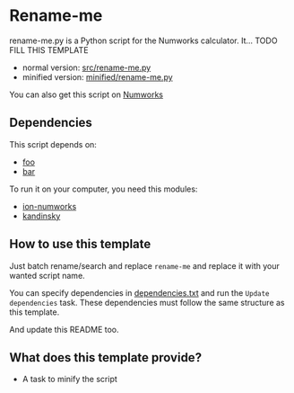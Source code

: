 # Rename-me

rename-me.py is a Python script for the Numworks calculator. It... TODO FILL THIS TEMPLATE

- normal version: [src/rename-me.py](src/rename-me.py)
- minified version: [minified/rename-me.py](src/rename-me.py)

You can also get this script on [Numworks](https://my.numworks.com/python/[USERNAME]/rename-me)


## Dependencies

This script depends on:
- [foo](https://my.numworks.com/python/[USERNAME]/rename-me)
- [bar](https://github.com/[USERNAME]/[REPOSITORY-NAME])


To run it on your computer, you need this modules:
- [ion-numworks](https://pypi.org/project/ion-numworks/)
- [kandinsky](https://pypi.org/project/kandinsky/)


## How to use this template

Just batch rename/search and replace `rename-me` and replace it with your wanted script name.

You can specify dependencies in [dependencies.txt](dependencies.txt) and run the
`Update dependencies` task. These dependencies must follow the same structure as this template.

And update this README too.


## What does this template provide?

- A task to minify the script
